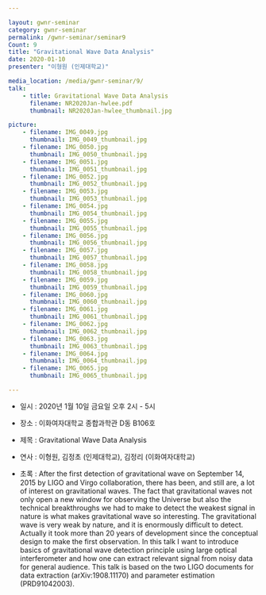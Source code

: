 ```yaml
---

layout: gwnr-seminar
category: gwnr-seminar
permalink: /gwnr-seminar/seminar9
Count: 9
title: "Gravitational Wave Data Analysis"
date: 2020-01-10
presenter: "이형원 (인제대학교)"

media_location: /media/gwnr-seminar/9/
talk: 
    - title: Gravitational Wave Data Analysis 
      filename: NR2020Jan-hwlee.pdf
      thumbnail: NR2020Jan-hwlee_thumbnail.jpg

picture:
    - filename: IMG_0049.jpg
      thumbnail: IMG_0049_thumbnail.jpg
    - filename: IMG_0050.jpg
      thumbnail: IMG_0050_thumbnail.jpg
    - filename: IMG_0051.jpg
      thumbnail: IMG_0051_thumbnail.jpg
    - filename: IMG_0052.jpg
      thumbnail: IMG_0052_thumbnail.jpg
    - filename: IMG_0053.jpg
      thumbnail: IMG_0053_thumbnail.jpg
    - filename: IMG_0054.jpg
      thumbnail: IMG_0054_thumbnail.jpg
    - filename: IMG_0055.jpg
      thumbnail: IMG_0055_thumbnail.jpg
    - filename: IMG_0056.jpg
      thumbnail: IMG_0056_thumbnail.jpg
    - filename: IMG_0057.jpg
      thumbnail: IMG_0057_thumbnail.jpg
    - filename: IMG_0058.jpg
      thumbnail: IMG_0058_thumbnail.jpg
    - filename: IMG_0059.jpg
      thumbnail: IMG_0059_thumbnail.jpg
    - filename: IMG_0060.jpg
      thumbnail: IMG_0060_thumbnail.jpg
    - filename: IMG_0061.jpg
      thumbnail: IMG_0061_thumbnail.jpg
    - filename: IMG_0062.jpg
      thumbnail: IMG_0062_thumbnail.jpg
    - filename: IMG_0063.jpg
      thumbnail: IMG_0063_thumbnail.jpg
    - filename: IMG_0064.jpg
      thumbnail: IMG_0064_thumbnail.jpg
    - filename: IMG_0065.jpg
      thumbnail: IMG_0065_thumbnail.jpg

---
```


* 일시 : 2020년 1월 10일 금요일 오후 2시 - 5시

* 장소 : 이화여자대학교 종합과학관 D동 B106호

* 제목 : Gravitational Wave Data Analysis 

* 연사 : 이형원, 김정초 (인제대학교), 김정리 (이화여자대학교) 

* 초록 : After the first detection of gravitational wave on September 14, 2015 by LIGO and Virgo collaboration, there has been, and still are, a lot of interest on gravitational waves. The fact that gravitational waves not only open a new window for observing the Universe but also the technical breakthroughs we had to make to detect the weakest signal in nature is what makes gravitational wave so interesting. The gravitational wave is very weak by nature, and it is enormously difficult to detect. Actually it took more than 20 years of development since the conceptual design to make the first observation. In this talk I want to introduce basics of gravitational wave detection principle using large optical interferometer and how one can extract relevant signal from noisy data for general audience. This talk is based on the two LIGO documents for data extraction (arXiv:1908.11170) and parameter estimation (PRD91042003). 
